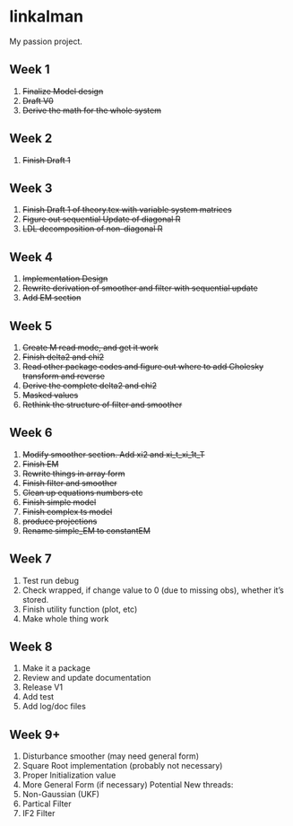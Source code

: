 # linkalman
My passion project. 

## Week 1

1. ~~Finalize Model design~~
2. ~~Draft V0~~
3. ~~Derive the math for the whole system~~

## Week 2 

1. ~~Finish Draft 1~~

## Week 3

1. ~~Finish Draft 1 of theory.tex with variable system matrices~~
2. ~~Figure out sequential Update of diagonal R~~
3. ~~LDL decomposition of non-diagonal R~~

## Week 4

1. ~~Implementation Design~~
2. ~~Rewrite derivation of smoother and filter with sequential update~~
3. ~~Add EM section~~

## Week 5

1. ~~Create M read mode, and get it work~~
2. ~~Finish delta2 and chi2~~
3. ~~Read other package codes and figure out where to add Cholesky transform and reverse~~
4. ~~Derive the complete delta2 and chi2~~
5. ~~Masked values~~
6. ~~Rethink the structure of filter and smoother~~

## Week 6

1. ~~Modify smoother section. Add xi2 and xi_t_xi_1t_T~~
2. ~~Finish EM~~
3. ~~Rewrite things in array form~~
4. ~~Finish filter and smoother~~
5. ~~Clean up equations numbers etc~~
6. ~~Finish simple model~~
7. ~~Finish complex ts model~~
8. ~~produce projections~~
9. ~~Rename simple_EM to constantEM~~

## Week 7

1. Test run debug
2. Check wrapped, if change value to 0 (due to missing obs), whether it’s stored. 
3. Finish utility function (plot, etc)
4. Make whole thing work

## Week 8

1. Make it a package
2. Review and update documentation
3. Release V1
4. Add test 
5. Add log/doc files

## Week 9+

1. Disturbance smoother (may need general form)
2. Square Root implementation (probably not necessary)
3. Proper Initialization value
4. More General Form (if necessary)
Potential New threads:
1. Non-Gaussian (UKF)
2. Partical Filter
3. IF2 Filter
